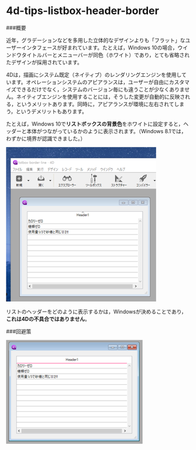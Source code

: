 # 4d-tips-listbox-header-border

###概要

近年，グラデーションなどを多用した立体的なデザインよりも「フラット」なユーザーインタフェースが好まれています。たとえば，Windows 10の場合，ウインドウタイトルバーとメニューバーが同色（ホワイト）であり，とても省略されたデザインが採用されています。

4Dは，描画にシステム既定（ネイティブ）のレンダリングエンジンを使用しています。オペレーションシステムのアピアランスは，ユーザーが自由にカスタマイズできるだけでなく，システムのバージョン毎にも違うことが少なくありません。ネイティブエンジンを使用することには，そうした変更が自動的に反映される，というメリットあります。同時に，アピアランスが環境に左右されてしまう，というデメリットもあります。

たとえば，Windows 10で**リストボックスの背景色**をホワイトに設定すると，ヘッダーと本体がつながっているかのように表示されます。（Windows 8.1では，わずかに境界が認識できました。）

![](https://github.com/4D-JP/4d-tips-listbox-header-border/blob/master/screenshot.png)

リストのヘッダーをどのように表示するかは，Windowsが決めることであり，**これは4Dの不具合ではありません**。

###回避策

![](https://github.com/4D-JP/4d-tips-listbox-header-border/blob/master/result.png)
